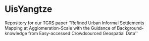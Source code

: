# UisYangtze
Repository for our TGRS paper ''Refined Urban Informal Settlements Mapping at Agglomeration-Scale with the Guidance of Background-knowledge from Easy-accessed Crowdsourced Geospatial Data''
